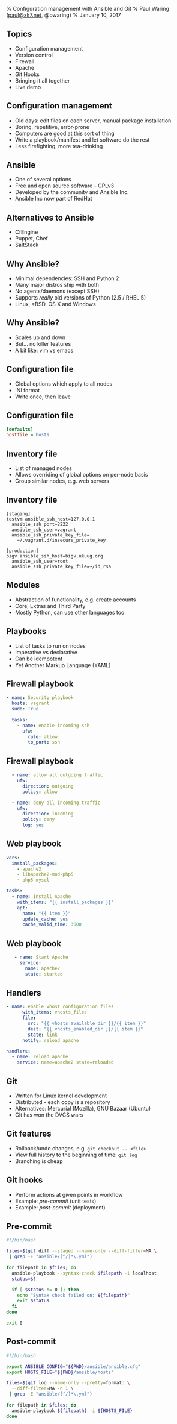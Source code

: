 % Configuration management with Ansible and Git
% Paul Waring (paul@xk7.net, @pwaring)
% January 10, 2017

## Topics

  - Configuration management
  - Version control
  - Firewall
  - Apache
  - Git Hooks
  - Bringing it all together
  - Live demo

## Configuration management

  - Old days: edit files on each server, manual package installation
  - Boring, repetitive, error-prone
  - Computers are good at this sort of thing
  - Write a playbook/manifest and let software do the rest
  - Less firefighting, more tea-drinking

## Ansible

  - One of several options
  - Free and open source software - GPLv3
  - Developed by the community and Ansible Inc.
  - Ansible Inc now part of RedHat

## Alternatives to Ansible

  - CfEngine
  - Puppet, Chef
  - SaltStack

## Why Ansible?

  - Minimal dependencies: SSH and Python 2
  - Many major distros ship with both
  - No agents/daemons (except SSH)
  - Supports *really* old versions of Python (2.5 / RHEL 5)
  - Linux, *BSD, OS X and Windows

## Why Ansible?

  - Scales up and down
  - But... no killer features
  - A bit like: vim vs emacs

## Configuration file

  - Global options which apply to all nodes
  - INI format
  - Write once, then leave

## Configuration file

~~~ini
[defaults]
hostfile = hosts
~~~

## Inventory file

  - List of managed nodes
  - Allows overriding of global options on per-node basis
  - Group similar nodes, e.g. web servers

## Inventory file

```
[staging]
testvm ansible_ssh_host=127.0.0.1
  ansible_ssh_port=2222
  ansible_ssh_user=vagrant
  ansible_ssh_private_key_file=
    ~/.vagrant.d/insecure_private_key

[production]
bigv ansible_ssh_host=bigv.ukuug.org
  ansible_ssh_user=root
  ansible_ssh_private_key_file=~/id_rsa
```

## Modules

  - Abstraction of functionality, e.g. create accounts
  - Core, Extras and Third Party
  - Mostly Python, can use other languages too

## Playbooks

  - List of tasks to run on nodes
  - Imperative vs declarative
  - Can be idempotent
  - Yet Another Markup Language (YAML)

## Firewall playbook

```yaml
- name: Security playbook
  hosts: vagrant
  sudo: True

  tasks:
    - name: enable incoming ssh
      ufw:
        rule: allow
        to_port: ssh
```

## Firewall playbook

```yaml
  - name: allow all outgoing traffic
    ufw:
      direction: outgoing
      policy: allow

  - name: deny all incoming traffic
    ufw:
      direction: incoming
      policy: deny
      log: yes
```

## Web playbook

```yaml
vars:
  install_packages:
    - apache2
    - libapache2-mod-php5
    - php5-mysql

tasks:
  - name: Install Apache
    with_items: "{{ install_packages }}"
    apt:
      name: "{{ item }}"
      update_cache: yes
      cache_valid_time: 3600
```

## Web playbook

```yaml
   - name: Start Apache
     service:
       name: apache2
       state: started
```

## Handlers

```yaml
- name: enable vhost configuration files
      with_items: vhosts_files
      file:
        src: "{{ vhosts_available_dir }}/{{ item }}"
        dest: "{{ vhosts_enabled_dir }}/{{ item }}"
        state: link
      notify: reload apache

handlers:
  - name: reload apache
    service: name=apache2 state=reloaded
```

## Git

  - Written for Linux kernel development
  - Distributed - each copy is a repository
  - Alternatives: Mercurial (Mozilla), GNU Bazaar (Ubuntu)
  - Git has won the DVCS wars

## Git features

  - Rollback/undo changes, e.g. `git checkout -- <file>`
  - View full history to the beginning of time: `git log`
  - Branching is cheap

## Git hooks

  - Perform actions at given points in workflow
  - Example: *pre-commit* (unit tests)
  - Example: *post-commit* (deployment)

## Pre-commit

```bash
#!/bin/bash

files=$(git diff --staged --name-only --diff-filter=MA \
 | grep -E "ansible/[^/]*\.yml")

for filepath in $files; do
  ansible-playbook --syntax-check $filepath -i localhost
  status=$?

  if [ $status != 0 ]; then
    echo "Syntax check failed on: ${filepath}"
    exit $status
  fi
done

exit 0
```

## Post-commit

```bash
#!/bin/bash

export ANSIBLE_CONFIG="${PWD}/ansible/ansible.cfg"
export HOSTS_FILE="${PWD}/ansible/hosts"

files=$(git log --name-only --pretty=format: \
  --diff-filter=MA -n 1 \
 | grep -E "ansible/[^/]*\.yml")

for filepath in $files; do
  ansible-playbook ${filepath} -i ${HOSTS_FILE}
done
```
